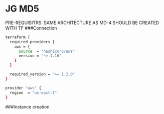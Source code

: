 # JG MD5
PRE-REQUISITRS: SAME ARCHITECTURE AS MD-4 SHOULD BE CREATED WITH TF
###Connection

```sh
terraform {
  required_providers {
    aws = {
      source  = "hashicorp/aws"
      version = "~> 4.16"
    }
  }

  required_version = ">= 1.2.0"
}

provider "aws" {
  region  = "us-east-1"
}
```

###Instance creation


